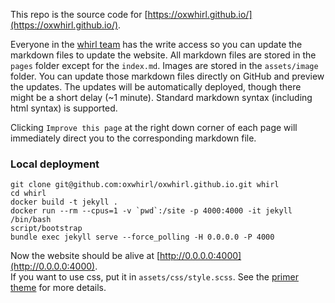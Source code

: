 This repo is the source code for [https://oxwhirl.github.io/](https://oxwhirl.github.io/).

Everyone in the [whirl team](https://github.com/orgs/oxwhirl/teams/whirl) has the write access so you can update the markdown files to update the website.
All markdown files are stored in the ```pages``` folder except for the ```index.md```.
Images are stored in the ```assets/image``` folder.
You can update those markdown files directly on GitHub and preview the updates.
The updates will be automatically deployed,
though there might be a short delay (~1 minute).
Standard markdown syntax (including html syntax) is supported.

Clicking `Improve this page` at the right down corner of each page will immediately direct you to the corresponding markdown file.

### Local deployment
```git clone git@github.com:oxwhirl/oxwhirl.github.io.git whirl```  
```cd whirl```  
```docker build -t jekyll .```  
```docker run --rm --cpus=1 -v `pwd`:/site -p 4000:4000 -it jekyll /bin/bash```  
```script/bootstrap```  
```bundle exec jekyll serve --force_polling -H 0.0.0.0 -P 4000```  

Now the website should be alive at [http://0.0.0.0:4000](http://0.0.0.0:4000).  
If you want to use css, put it in ```assets/css/style.scss```. See the [primer theme](https://github.com/pages-themes/primer) for more details.

